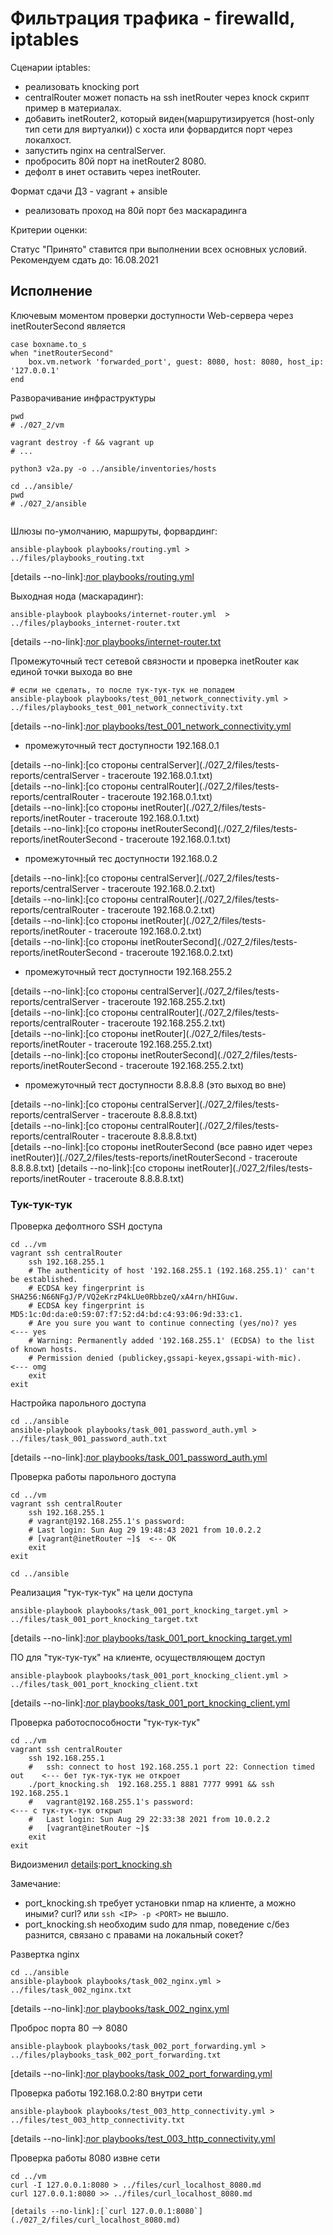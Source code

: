 # Фильтрация трафика - firewalld, iptables

Сценарии iptables:
* реализовать knocking port
* centralRouter может попасть на ssh inetRouter через knock скрипт пример в материалах.
* добавить inetRouter2, который виден(маршрутизируется (host-only тип сети для виртуалки)) с хоста или форвардится порт через локалхост.
* запустить nginx на centralServer.
* пробросить 80й порт на inetRouter2 8080.
* дефолт в инет оставить через inetRouter.

Формат сдачи ДЗ - vagrant + ansible
* реализовать проход на 80й порт без маскарадинга

Критерии оценки:

Статус "Принято" ставится при выполнении всех основных условий.
Рекомендуем сдать до: 16.08.2021

## Исполнение

[details]:[Vagrantfile](./027_2/vm/Vagrantfile)

Ключевым моментом проверки доступности Web-сервера через inetRouterSecond является
```shell
case boxname.to_s
when "inetRouterSecond"
    box.vm.network 'forwarded_port', guest: 8080, host: 8080, host_ip: '127.0.0.1'
end
```

Разворачивание инфраструктуры

```shell
pwd
# ./027_2/vm

vagrant destroy -f && vagrant up 
# ...

python3 v2a.py -o ../ansible/inventories/hosts

cd ../ansible/
pwd
# ./027_2/ansible
    
```

Шлюзы по-умолчанию, маршруты, форвардинг:

```shell
ansible-playbook playbooks/routing.yml > ../files/playbooks_routing.txt
```

[details --no-link]:[лог playbooks/routing.yml](./027_2/files/playbooks_routing.txt)

Выходная нода (маскарадинг):

```shell
ansible-playbook playbooks/internet-router.yml  > ../files/playbooks_internet-router.txt
```

[details --no-link]:[лог playbooks/internet-router.txt](./027_2/files/playbooks_internet-router.txt)

Промежуточный тест сетевой связности и проверка inetRouter как единой точки выхода во вне

```shell
# если не сделать, то после тук-тук-тук не попадем
ansible-playbook playbooks/test_001_network_connectivity.yml > ../files/playbooks_test_001_network_connectivity.txt
```

[details --no-link]:[лог playbooks/test_001_network_connectivity.yml](./027_2/files/playbooks_test_001_network_connectivity.txt)

* промежуточный тест доступности 192.168.0.1

[details --no-link]:[со стороны centralServer](./027_2/files/tests-reports/centralServer - traceroute 192.168.0.1.txt)    
[details --no-link]:[со стороны centralRouter](./027_2/files/tests-reports/centralRouter - traceroute 192.168.0.1.txt)    
[details --no-link]:[со стороны inetRouter](./027_2/files/tests-reports/inetRouter - traceroute 192.168.0.1.txt)    
[details --no-link]:[со стороны inetRouterSecond](./027_2/files/tests-reports/inetRouterSecond - traceroute 192.168.0.1.txt)    

* промежуточный тес доступности 192.168.0.2

[details --no-link]:[со стороны centralServer](./027_2/files/tests-reports/centralServer - traceroute 192.168.0.2.txt)    
[details --no-link]:[со стороны centralRouter](./027_2/files/tests-reports/centralRouter - traceroute 192.168.0.2.txt)    
[details --no-link]:[со стороны inetRouter](./027_2/files/tests-reports/inetRouter - traceroute 192.168.0.2.txt)    
[details --no-link]:[со стороны inetRouterSecond](./027_2/files/tests-reports/inetRouterSecond - traceroute 192.168.0.2.txt)    

* промежуточный тест доступности 192.168.255.2

[details --no-link]:[со стороны centralServer](./027_2/files/tests-reports/centralServer - traceroute 192.168.255.2.txt)    
[details --no-link]:[со стороны centralRouter](./027_2/files/tests-reports/centralRouter - traceroute 192.168.255.2.txt)    
[details --no-link]:[со стороны inetRouter](./027_2/files/tests-reports/inetRouter - traceroute 192.168.255.2.txt)    
[details --no-link]:[со стороны inetRouterSecond](./027_2/files/tests-reports/inetRouterSecond - traceroute 192.168.255.2.txt)    

* промежуточный тест доступности 8.8.8.8 (это выход во вне)

[details --no-link]:[со стороны centralServer](./027_2/files/tests-reports/centralServer - traceroute 8.8.8.8.txt)    
[details --no-link]:[со стороны centralRouter](./027_2/files/tests-reports/centralRouter - traceroute 8.8.8.8.txt)    
[details --no-link]:[со стороны inetRouterSecond (все равно идет через inetRouter)](./027_2/files/tests-reports/inetRouterSecond - traceroute 8.8.8.8.txt)
[details --no-link]:[со стороны inetRouter](./027_2/files/tests-reports/inetRouter - traceroute 8.8.8.8.txt)    
    
### Тук-тук-тук

Проверка дефолтного SSH доступа

```shell
cd ../vm
vagrant ssh centralRouter
    ssh 192.168.255.1
    # The authenticity of host '192.168.255.1 (192.168.255.1)' can't be established.
    # ECDSA key fingerprint is SHA256:N66NFgJ/P/VQ2eKrzP4kLUe0RbbzeQ/xA4rn/hHIGuw.
    # ECDSA key fingerprint is MD5:1c:0d:da:e0:59:07:f7:52:d4:bd:c4:93:06:9d:33:c1.
    # Are you sure you want to continue connecting (yes/no)? yes                    <--- yes
    # Warning: Permanently added '192.168.255.1' (ECDSA) to the list of known hosts.
    # Permission denied (publickey,gssapi-keyex,gssapi-with-mic).                   <--- omg
    exit
exit
```

Настройка парольного доступа

```shell
cd ../ansible
ansible-playbook playbooks/task_001_password_auth.yml > ../files/task_001_password_auth.txt
```

[details --no-link]:[лог playbooks/task_001_password_auth.yml](./027_2/files/task_001_password_auth.txt)

Проверка работы парольного доступа

```shell
cd ../vm
vagrant ssh centralRouter
    ssh 192.168.255.1
    # vagrant@192.168.255.1's password: 
    # Last login: Sun Aug 29 19:48:43 2021 from 10.0.2.2
    # [vagrant@inetRouter ~]$  <-- OK
    exit
exit
```

```shell
cd ../ansible
```

Реализация "тук-тук-тук" на цели доступа

```shell
ansible-playbook playbooks/task_001_port_knocking_target.yml > ../files/task_001_port_knocking_target.txt
```

[details --no-link]:[лог playbooks/task_001_port_knocking_target.yml](./027_2/files/task_001_port_knocking_target.txt)

ПО для "тук-тук-тук" на клиенте, осуществляющем доступ

```shell
ansible-playbook playbooks/task_001_port_knocking_client.yml > ../files/task_001_port_knocking_client.txt
```

[details --no-link]:[лог playbooks/task_001_port_knocking_client.yml](./027_2/files/task_001_port_knocking_client.txt)

Проверка работоспособности "тук-тук-тук"

```shell
cd ../vm
vagrant ssh centralRouter
    ssh 192.168.255.1
    #   ssh: connect to host 192.168.255.1 port 22: Connection timed out    <--- бет тук-тук-тук не откроет
    ./port_knocking.sh  192.168.255.1 8881 7777 9991 && ssh 192.168.255.1
    #   vagrant@192.168.255.1's password:                                   <--- с тук-тук-тук открыл
    #   Last login: Sun Aug 29 22:33:38 2021 from 10.0.2.2
    #   [vagrant@inetRouter ~]$ 
    exit
exit  
```

Видоизменил [details]:[port_knocking.sh](./027_2/ansible/roles/task_001_port_knocking_client/files/port_knocking.sh)

Замечание:
* port_knocking.sh требует установки nmap на клиенте, а можно иными? curl? или `ssh <IP> -p <PORT>` не вышло.
* port_knocking.sh необходим sudo для nmap, поведение c/без разнится, связано с правами на локальный сокет?

Развертка nginx

```shell
cd ../ansible
ansible-playbook playbooks/task_002_nginx.yml > ../files/task_002_nginx.txt
```

[details --no-link]:[лог playbooks/task_002_nginx.yml](./027_2/files/task_002_nginx.txt)

Проброс порта 80 --> 8080

```shell
ansible-playbook playbooks/task_002_port_forwarding.yml > ../files/playbooks_task_002_port_forwarding.txt
```

[details --no-link]:[лог playbooks/task_002_port_forwarding.yml](./027_2/files/playbooks_task_002_port_forwarding.txt)

Проверка работы 192.168.0.2:80 внутри сети

```shell
ansible-playbook playbooks/test_003_http_connectivity.yml > ../files/test_003_http_connectivity.txt
```

[details --no-link]:[лог playbooks/test_003_http_connectivity.yml](./027_2/files/test_003_http_connectivity.txt)

Проверка работы 8080 извне сети

```shell
cd ../vm
curl -I 127.0.0.1:8080 > ../files/curl_localhost_8080.md
curl 127.0.0.1:8080 >> ../files/curl_localhost_8080.md
```
```text
[details --no-link]:[`curl 127.0.0.1:8080`](./027_2/files/curl_localhost_8080.md)
```
